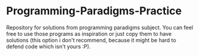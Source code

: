 # Programming-Paradigms-Practice
Repository for solutions from programming paradigms subject. You can feel free to use those programs as inspiration or just copy them to have solutions (this option i don't recommend, because it might be hard to defend code which isn't yours :P).
